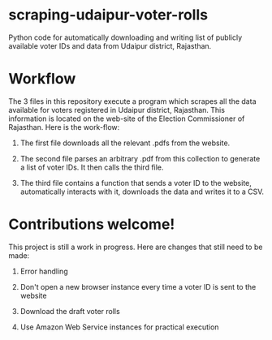 # scraping-udaipur-voter-rolls
Python code for automatically downloading and writing list of publicly available voter IDs and data from Udaipur district, Rajasthan.

# Workflow 
The 3 files in this repository execute a program which scrapes all the data available for voters registered in Udaipur district, Rajasthan. This information is located on the web-site of the Election Commissioner of Rajasthan. Here is the work-flow: 

1) The first file downloads all the relevant .pdfs from the website. 

2) The second file parses an arbitrary .pdf from this collection to generate a list of voter IDs. It then calls the third file. 

3) The third file contains a function that sends a voter ID to the website, automatically interacts with it, downloads the data and writes it to a CSV. 

# Contributions welcome!

This project is still a work in progress. Here are changes that still need to be made: 

1) Error handling

2) Don't open a new browser instance every time a voter ID is sent to the website 

3) Download the draft voter rolls 

4) Use Amazon Web Service instances for practical execution 
